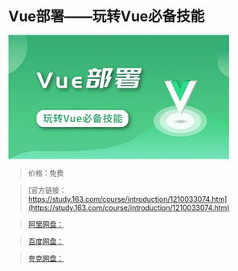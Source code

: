# Vue部署——玩转Vue必备技能

![img](../../../assets/study163/free/9e79860593f7487cbb2096958c4f2500.png)

> 价格：免费

> [官方链接：https://study.163.com/course/introduction/1210033074.htm](https://study.163.com/course/introduction/1210033074.htm)

> [阿里网盘：]()

> [百度网盘：]()

> [夸克网盘：]()
